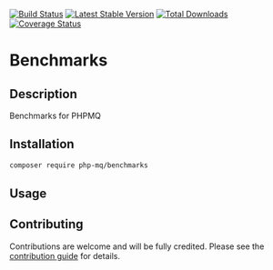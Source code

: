[![Build Status](https://travis-ci.org/php-mq/benchmarks.svg?branch=master)](https://travis-ci.org/php-mq/benchmarks)
[![Latest Stable Version](https://poser.pugx.org/php-mq/benchmarks/v/stable)](https://packagist.org/packages/php-mq/benchmarks) 
[![Total Downloads](https://poser.pugx.org/php-mq/benchmarks/downloads)](https://packagist.org/packages/php-mq/benchmarks) 
[![Coverage Status](https://coveralls.io/repos/github/php-mq/benchmarks/badge.svg?branch=master)](https://coveralls.io/github/php-mq/benchmarks?branch=master)

# Benchmarks

## Description

Benchmarks for PHPMQ

## Installation

```bash
composer require php-mq/benchmarks
```

## Usage

## Contributing

Contributions are welcome and will be fully credited. Please see the [contribution guide](.github/CONTRIBUTING.md) for details.


